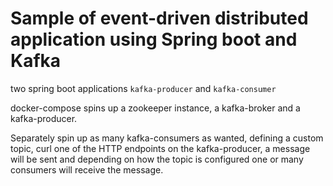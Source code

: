 # Sample of event-driven distributed application using Spring boot and Kafka

two spring boot applications `kafka-producer` and `kafka-consumer`

docker-compose spins up a zookeeper instance, a kafka-broker and a kafka-producer.

Separately spin up as many kafka-consumers as wanted, defining a custom topic, curl one of the HTTP endpoints on the kafka-producer, a message will be sent and depending on how the topic is configured one or many consumers will receive the message.
